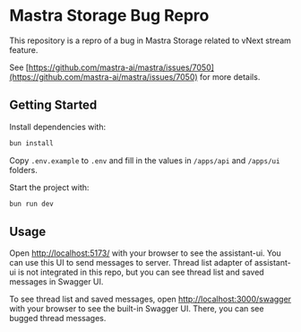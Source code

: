 # Mastra Storage Bug Repro

This repository is a repro of a bug in Mastra Storage related to vNext stream feature.

See [https://github.com/mastra-ai/mastra/issues/7050](https://github.com/mastra-ai/mastra/issues/7050) for more details.

## Getting Started
Install dependencies with:
```bash
bun install
```

Copy `.env.example` to `.env` and fill in the values in `/apps/api` and `/apps/ui` folders.

Start the project with:
```bash
bun run dev
```

## Usage

Open [http://localhost:5173/](http://localhost:5173/) with your browser to see the assistant-ui. You can use this UI to send messages to server. Thread list adapter of assistant-ui is not integrated in this repo, but you can see thread list and saved messages in Swagger UI.

To see thread list and saved messages, open [http://localhost:3000/swagger](http://localhost:3000/swagger) with your browser to see the built-in Swagger UI. There, you can see bugged thread messages.
